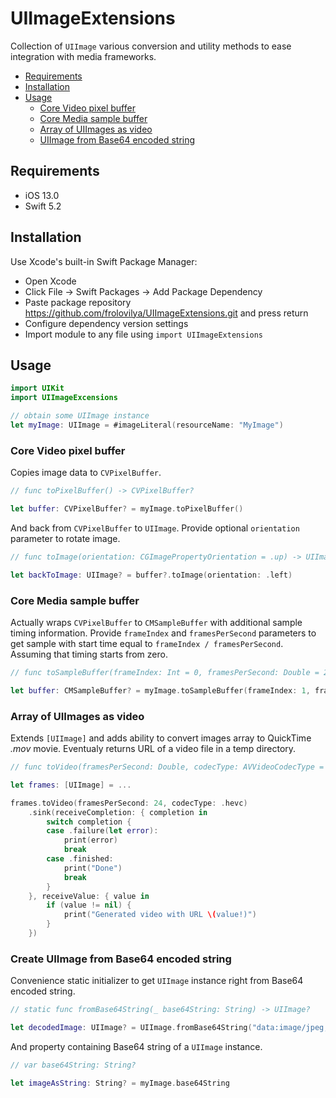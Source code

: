# UIImageExtensions

Collection of `UIImage` various conversion and utility methods to ease integration with media frameworks.

* [Requirements](#requirements)
* [Installation](#installation)
* [Usage](#usage)
  * [Core Video pixel buffer](#cvPixelBuffer)
  * [Core Media sample buffer](#cmSampleBuffer)
  * [Array of UIImages as video](#toVideo)
  * [UIImage from Base64 encoded string](#base64)

<a name="requirements"/>

## Requirements
* iOS 13.0
* Swift 5.2

<a name="installation"/>

## Installation
Use Xcode's built-in Swift Package Manager:

* Open Xcode
* Click File -> Swift Packages -> Add Package Dependency
* Paste package repository https://github.com/frolovilya/UIImageExtensions.git and press return
* Configure dependency version settings
* Import module to any file using `import UIImageExtensions`

<a name="usage"/>

## Usage
```swift
import UIKit
import UIImageExcensions

// obtain some UIImage instance
let myImage: UIImage = #imageLiteral(resourceName: "MyImage")
```

<a name="cvPixelBuffer"/>

### Core Video pixel buffer

Copies image data to `CVPixelBuffer`. 

```swift
// func toPixelBuffer() -> CVPixelBuffer?

let buffer: CVPixelBuffer? = myImage.toPixelBuffer()
```

And back from `CVPixelBuffer` to `UIImage`. Provide optional `orientation` parameter to rotate image.

```swift
// func toImage(orientation: CGImagePropertyOrientation = .up) -> UIImage?

let backToImage: UIImage? = buffer?.toImage(orientation: .left)
```

<a name="cmSampleBuffer"/>

### Core Media sample buffer

Actually wraps `CVPixelBuffer` to `CMSampleBuffer` with additional sample timing information.
Provide `frameIndex` and `framesPerSecond` parameters to get sample with start time equal to `frameIndex / framesPerSecond`. 
Assuming that timing starts from zero.

```swift
// func toSampleBuffer(frameIndex: Int = 0, framesPerSecond: Double = 24) -> CMSampleBuffer?

let buffer: CMSampleBuffer? = myImage.toSampleBuffer(frameIndex: 1, framesPerSecond: 24)
```

<a name="toVideo"/>

### Array of UIImages as video

Extends `[UIImage]` and adds ability to convert images array to QuickTime *.mov* movie.
Eventualy returns URL of a video file in a temp directory. 

```swift
// func toVideo(framesPerSecond: Double, codecType: AVVideoCodecType = .h264) -> Future<URL?, Error>

let frames: [UIImage] = ...

frames.toVideo(framesPerSecond: 24, codecType: .hevc)
    .sink(receiveCompletion: { completion in
        switch completion {
        case .failure(let error):
            print(error)
            break
        case .finished:
            print("Done")
            break
        }
    }, receiveValue: { value in
        if (value != nil) {
            print("Generated video with URL \(value!)")
        }
    })
```

<a name="base64"/>

### Create UIImage from Base64 encoded string

Convenience static initializer to get `UIImage` instance right from Base64 encoded string.

```swift
// static func fromBase64String(_ base64String: String) -> UIImage?

let decodedImage: UIImage? = UIImage.fromBase64String("data:image/jpeg;base64,/9j/4AAQSkZJ...")
```

And property containing Base64 string of a `UIImage` instance.

```swift
// var base64String: String?

let imageAsString: String? = myImage.base64String
```
